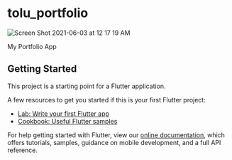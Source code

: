 # tolu_portfolio
![Screen Shot 2021-06-03 at 12 17 19 AM](https://user-images.githubusercontent.com/40584796/120563680-1fa74780-c401-11eb-89b6-181a65cc91f2.png)



My Portfolio App

## Getting Started

This project is a starting point for a Flutter application.

A few resources to get you started if this is your first Flutter project:

- [Lab: Write your first Flutter app](https://flutter.dev/docs/get-started/codelab)
- [Cookbook: Useful Flutter samples](https://flutter.dev/docs/cookbook)

For help getting started with Flutter, view our
[online documentation](https://flutter.dev/docs), which offers tutorials,
samples, guidance on mobile development, and a full API reference.
